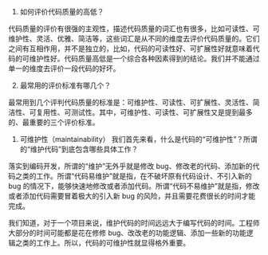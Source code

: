 1. 如何评价代码质量的高低？



代码质量的评价有很强的主观性，描述代码质量的词汇也有很多，比如可读性、可维护性、灵活、优雅、简洁等，这些词汇是从不同的维度去评价代码质量的。它们之间有互相作用，并不是独立的，比如，代码的可读性好、可扩展性好就意味着代码的可维护性好。代码质量高低是一个综合各种因素得到的结论。我们并不能通过单一的维度去评价一段代码的好坏。



2. 最常用的评价标准有哪几个？



最常用到几个评判代码质量的标准是：可维护性、可读性、可扩展性、灵活性、简洁性、可复用性、可测试性。其中，可维护性、可读性、可扩展性又是提到最多的、最重要的三个评价标准。




1. 可维护性（maintainability）
我们首先来看，什么是代码的“可维护性”？所谓的“维护代码”到底包含哪些具体工作？

落实到编码开发，所谓的“维护”无外乎就是修改 bug、修改老的代码、添加新的代码之类的工作。所谓“代码易维护”就是指，在不破坏原有代码设计、不引入新的 bug 的情况下，能够快速地修改或者添加代码。所谓“代码不易维护”就是指，修改或者添加代码需要冒着极大的引入新 bug 的风险，并且需要花费很长的时间才能完成。


我们知道，对于一个项目来说，维护代码的时间远远大于编写代码的时间。工程师大部分的时间可能都是花在修修 bug、改改老的功能逻辑、添加一些新的功能逻辑之类的工作上。所以，代码的可维护性就显得格外重要。



